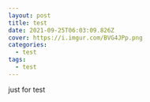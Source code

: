 ```yaml
---
layout: post
title: test
date: 2021-09-25T06:03:09.826Z
cover: https://i.imgur.com/BVG4JPp.png
categories:
  - test
tags:
  - test
---
```

just for test
